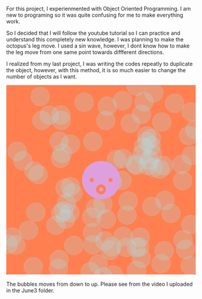 For this project, I experienmented with Object Oriented Programming. I am new to programing so it was quite confusing for me to make everything work.

So I decided that I will follow the youtube tutorial so I can practice and understand this completely new knowledge. 
I was planning to make the octopus's leg move. I used a sin wave, however, I dont know how to make the leg move from one same point towards diffferent directions.

I realized from my last project, I was writing the codes repeatly to duplicate the object, however, with this method, it is so much easier to change the number of objects as I want. 

![](octopus.png)

The bubbles moves from down to up. Please see from the video I uploaded in the June3 folder. 
